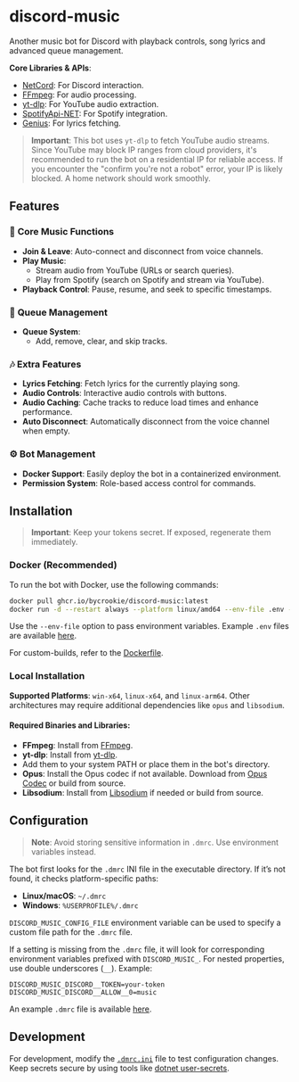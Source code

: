 # discord-music

Another music bot for Discord with playback controls, song lyrics and advanced queue management.

**Core Libraries & APIs**:

- [NetCord](https://github.com/NetCordDev/NetCord): For Discord interaction.
- [FFmpeg](https://github.com/FFmpeg/FFmpeg): For audio processing.
- [yt-dlp](https://github.com/yt-dlp/yt-dlp): For YouTube audio extraction.
- [SpotifyApi-NET](https://github.com/JohnnyCrazy/SpotifyAPI-NET): For Spotify integration.
- [Genius](https://genius.com): For lyrics fetching.

> **Important**: This bot uses `yt-dlp` to fetch YouTube audio streams. Since YouTube may block IP ranges from cloud
> providers, it's recommended to run the bot on a residential IP for reliable access. If you encounter the "confirm
> you're
> not a robot" error, your IP is likely blocked. A home network should work smoothly.

## Features

### 🎵 **Core Music Functions**

- **Join & Leave**: Auto-connect and disconnect from voice channels.
- **Play Music**:
  - Stream audio from YouTube (URLs or search queries).
  - Play from Spotify (search on Spotify and stream via YouTube).
- **Playback Control**: Pause, resume, and seek to specific timestamps.

### 📜 **Queue Management**

- **Queue System**:
  - Add, remove, clear, and skip tracks.

### 🎶 **Extra Features**

- **Lyrics Fetching**: Fetch lyrics for the currently playing song.
- **Audio Controls**: Interactive audio controls with buttons.
- **Audio Caching**: Cache tracks to reduce load times and enhance performance.
- **Auto Disconnect**: Automatically disconnect from the voice channel when empty.

### ⚙️ **Bot Management**

- **Docker Support**: Easily deploy the bot in a containerized environment.
- **Permission System**: Role-based access control for commands.

## Installation

> **Important**: Keep your tokens secret. If exposed, regenerate them immediately.

### Docker (Recommended)

To run the bot with Docker, use the following commands:

```bash
docker pull ghcr.io/bycrookie/discord-music:latest
docker run -d --restart always --platform linux/amd64 --env-file .env --name dm -v /var/tmp/dm/data:/data ghcr.io/bycrookie/discord-music:latest
```

Use the `--env-file` option to pass environment variables. Example `.env` files are available [here](.env.example).

For custom-builds, refer to the [Dockerfile](Dockerfile).

### Local Installation

**Supported Platforms**: `win-x64`, `linux-x64`, and `linux-arm64`. Other architectures may require additional
dependencies like `opus` and `libsodium`.

#### Required Binaries and Libraries:

- **FFmpeg**: Install from [FFmpeg](https://www.ffmpeg.org/download.html).
- **yt-dlp**: Install from [yt-dlp](https://github.com/yt-dlp/yt-dlp/releases).
- Add them to your system PATH or place them in the bot's directory.
- **Opus**: Install the Opus codec if not available. Download from [Opus Codec](https://opus-codec.org/) or build from
  source.
- **Libsodium**: Install from [Libsodium](https://libsodium.org/) if needed or build from source.

## Configuration

> **Note**: Avoid storing sensitive information in `.dmrc`. Use environment variables instead.

The bot first looks for the `.dmrc` INI file in the executable directory. If it’s not found, it checks platform-specific
paths:

- **Linux/macOS**: `~/.dmrc`
- **Windows**: `%USERPROFILE%/.dmrc`

`DISCORD_MUSIC_CONFIG_FILE` environment variable can be used to specify a custom file path for the `.dmrc` file.

If a setting is missing from the `.dmrc` file, it will look for corresponding environment variables prefixed with
`DISCORD_MUSIC_`. For nested properties, use double underscores (`__`). Example:

```plaintext
DISCORD_MUSIC_DISCORD__TOKEN=your-token
DISCORD_MUSIC_DISCORD__ALLOW__0=music
```

An example `.dmrc` file is available [here](.dmrc.example).

## Development

For development, modify the [`.dmrc.ini`](src/DiscordMusic.Client/.dmrc.ini) file to test configuration changes. Keep
secrets secure by using tools
like [dotnet user-secrets](https://learn.microsoft.com/en-us/aspnet/core/security/app-secrets).
